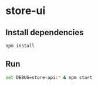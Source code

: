 # store-ui

## Install dependencies
```bash
npm install
```

## Run
```bash
set DEBUG=store-api:* & npm start
```